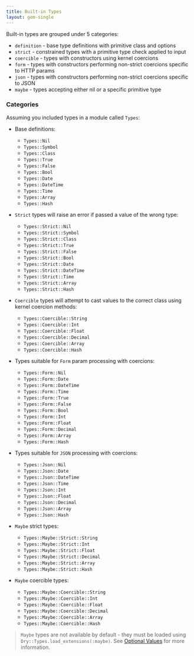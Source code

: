 ```yaml
---
title: Built-in Types
layout: gem-single
---
```


Built-in types are grouped under 5 categories:

- `definition` - base type definitions with primitive class and options
- `strict` - constrained types with a primitive type check applied to input
- `coercible` - types with constructors using kernel coercions
- `form` - types with constructors performing non-strict coercions specific to HTTP params
- `json` - types with constructors performing non-strict coercions specific to JSON
- `maybe` - types accepting either nil or a specific primitive type

### Categories

Assuming you included types in a module called `Types`:

* Base definitions:
  - `Types::Nil`
  - `Types::Symbol`
  - `Types::Class`
  - `Types::True`
  - `Types::False`
  - `Types::Bool`
  - `Types::Date`
  - `Types::DateTime`
  - `Types::Time`
  - `Types::Array`
  - `Types::Hash`

* `Strict` types will raise an error if passed a value of the wrong type:
  - `Types::Strict::Nil`
  - `Types::Strict::Symbol`
  - `Types::Strict::Class`
  - `Types::Strict::True`
  - `Types::Strict::False`
  - `Types::Strict::Bool`
  - `Types::Strict::Date`
  - `Types::Strict::DateTime`
  - `Types::Strict::Time`
  - `Types::Strict::Array`
  - `Types::Strict::Hash`

* `Coercible` types will attempt to cast values to the correct class using kernel coercion methods:
  - `Types::Coercible::String`
  - `Types::Coercible::Int`
  - `Types::Coercible::Float`
  - `Types::Coercible::Decimal`
  - `Types::Coercible::Array`
  - `Types::Coercible::Hash`

* Types suitable for `Form` param processing with coercions:
  - `Types::Form::Nil`
  - `Types::Form::Date`
  - `Types::Form::DateTime`
  - `Types::Form::Time`
  - `Types::Form::True`
  - `Types::Form::False`
  - `Types::Form::Bool`
  - `Types::Form::Int`
  - `Types::Form::Float`
  - `Types::Form::Decimal`
  - `Types::Form::Array`
  - `Types::Form::Hash`

* Types suitable for `JSON` processing with coercions:
  - `Types::Json::Nil`
  - `Types::Json::Date`
  - `Types::Json::DateTime`
  - `Types::Json::Time`
  - `Types::Json::Int`
  - `Types::Json::Float`
  - `Types::Json::Decimal`
  - `Types::Json::Array`
  - `Types::Json::Hash`

* `Maybe` strict types:
  - `Types::Maybe::Strict::String`
  - `Types::Maybe::Strict::Int`
  - `Types::Maybe::Strict::Float`
  - `Types::Maybe::Strict::Decimal`
  - `Types::Maybe::Strict::Array`
  - `Types::Maybe::Strict::Hash`

* `Maybe` coercible types:
  - `Types::Maybe::Coercible::String`
  - `Types::Maybe::Coercible::Int`
  - `Types::Maybe::Coercible::Float`
  - `Types::Maybe::Coercible::Decimal`
  - `Types::Maybe::Coercible::Array`
  - `Types::Maybe::Coercible::Hash`

> `Maybe` types are not available by default - they must be loaded using `Dry::Types.load_extensions(:maybe)`. See [Optional Values](/gems/dry-types/optional-values) for more information.
